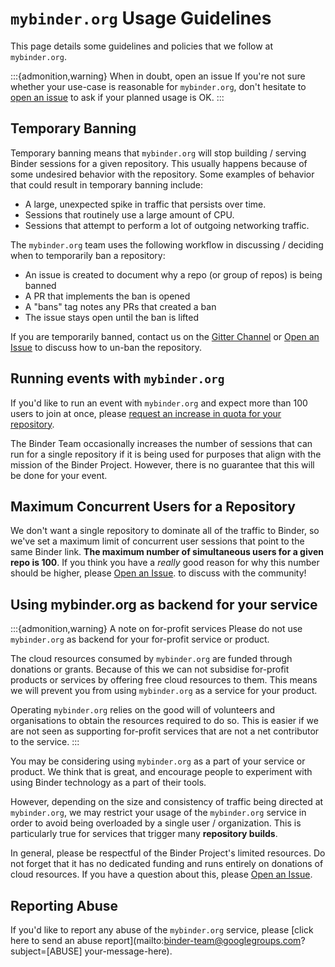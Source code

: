 # `mybinder.org` Usage Guidelines

This page details some guidelines and policies that we follow at ``mybinder.org``.

:::{admonition,warning} When in doubt, open an issue
If you're not sure whether your use-case is reasonable for `mybinder.org`, don't
hesitate to [open an issue](https://github.com/jupyterhub/mybinder.org-deploy/issues/new?labels=question&template=ban_check.md)
to ask if your planned usage is OK.
:::

## Temporary Banning

Temporary banning means that `mybinder.org` will stop building / serving Binder
sessions for a given repository. This usually happens because of some
undesired behavior with the repository. Some examples of behavior that could
result in temporary banning include:

* A large, unexpected spike in traffic that persists over time.
* Sessions that routinely use a large amount of CPU.
* Sessions that attempt to perform a lot of outgoing networking traffic.

The `mybinder.org` team uses the following workflow in discussing / deciding
when to temporarily ban a repository:

* An issue is created to document why a repo (or group of repos) is being banned
* A PR that implements the ban is opened
* A "bans" tag notes any PRs that created a ban
* The issue stays open until the ban is lifted

If you are temporarily banned, contact us on the
[Gitter Channel](https://gitter.im/jupyterhub/binder) or
[Open an Issue](https://github.com/jupyterhub/mybinder.org-deploy/issues) to discuss
how to un-ban the repository.

## Running events with `mybinder.org`

If you'd like to run an event with `mybinder.org` and expect more than 100 users
to join at once, please [request an increase in quota for your repository](https://github.com/jupyterhub/mybinder.org-deploy/issues/new?labels=impact&template=request_resources.md).

The Binder Team occasionally increases the number of sessions that can run for a single repository if it is being used for purposes that align with the mission of the Binder Project. However, there is no guarantee that this will be done for your event.

## Maximum Concurrent Users for a Repository

We don't want a single repository to dominate all of the traffic to Binder, so
we've set a maximum limit of concurrent user sessions that point to the same
Binder link. **The maximum number of simultaneous users for a given repo is 100**.
If you think you have a *really* good reason for why this number should be
higher, please [Open an Issue](https://github.com/jupyterhub/mybinder.org-deploy/issues/new?labels=impact&template=request_resources.md).
to discuss with the community!

## Using mybinder.org as backend for your service

:::{admonition,warning} A note on for-profit services
Please do not use `mybinder.org` as backend for your for-profit service or product.

The cloud resources consumed by `mybinder.org` are funded through donations or grants. Because of this we can not subsidise for-profit products or services by offering free cloud resources to them. This means we will prevent you from using `mybinder.org` as a service for your product.

Operating `mybinder.org` relies on the good will of volunteers and organisations to obtain the
resources required to do so. This is easier if we are not seen as supporting for-profit services
that are not a net contributor to the service.
:::

You may be considering using `mybinder.org` as a part of your service or product. We think that is great, and encourage people to experiment with using Binder technology as a part of their tools.

However, depending on the size and consistency of traffic being directed at `mybinder.org`, we may restrict your usage of the `mybinder.org` service in order to avoid being overloaded by a single user / organization. This is particularly true for services that trigger many **repository builds**.

In general, please be respectful of the Binder Project's limited resources. Do not forget that it has no dedicated funding and runs entirely on donations of cloud resources. If you have a question about this, please [Open an Issue](https://github.com/jupyterhub/mybinder.org-deploy/issues/new?labels=impact&template=request_resources.md).


## Reporting Abuse

If you'd like to report any abuse of the `mybinder.org` service, please
[click here to send an abuse report](mailto:binder-team@googlegroups.com?subject=[ABUSE] your-message-here).
